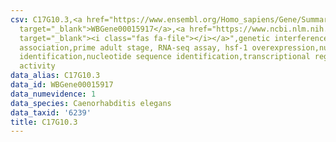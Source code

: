 ```yaml
---
csv: C17G10.3,<a href="https://www.ensembl.org/Homo_sapiens/Gene/Summary?db=core;g=WBGene00015917"
  target="_blank">WBGene00015917</a>,<a href="https://www.ncbi.nlm.nih.gov/pubmed/30894454"
  target="_blank"><i class="fas fa-file"></i></a>",genetic interference,functional
  association,prime adult stage, RNA-seq assay, hsf-1 overexpression,nucleotide sequence
  identification,nucleotide sequence identification,transcriptional regulation,up-regulates
  activity
data_alias: C17G10.3
data_id: WBGene00015917
data_numevidence: 1
data_species: Caenorhabditis elegans
data_taxid: '6239'
title: C17G10.3
---
```

